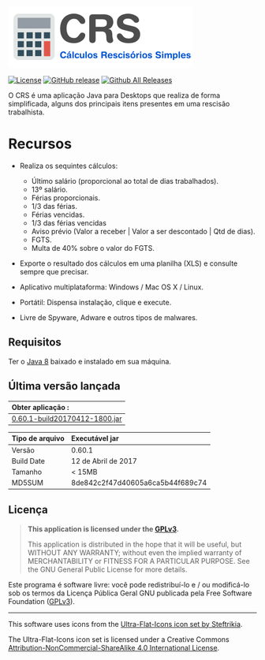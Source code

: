 ![CRS](src/br/edu/tglima/resource/imgs/CRS-LogoHeader.png)

[![License](https://img.shields.io/github/license/tglima/CRS.svg)](LICENSE)
[![GitHub release](https://img.shields.io/github/release/tglima/CRS.svg)](https://github.com/tglima/CRS/releases/download/v0.60.1/0.60.1-build20170412-1800.jar)
[![Github All Releases](https://img.shields.io/github/downloads/tglima/CRS/total.svg)](https://github.com/tglima/CRS/releases/)

O CRS é uma aplicação Java para Desktops que realiza de forma simplificada, alguns dos principais itens presentes em uma rescisão trabalhista.

# Recursos
* Realiza os sequintes cálculos:
  * Último salário (proporcional ao total de dias trabalhados).
  * 13º salário.
  * Férias proporcionais.
  * 1/3 das férias.
  * Férias vencidas.
  * 1/3 das férias vencidas
  * Aviso prévio (Valor a receber | Valor a ser descontado | Qtd de dias).
  * FGTS.
  * Multa de 40% sobre o valor do FGTS.

* Exporte o resultado dos cálculos em uma planilha (XLS) e consulte sempre que precisar.
* Aplicativo multiplataforma: Windows / Mac OS X / Linux.
* Portátil: Dispensa instalação, clique e execute.
* Livre de Spyware, Adware e outros tipos de malwares.

## Requisitos
Ter o [Java 8](https://www.java.com/en/download/) baixado e instalado em sua máquina.



## Última versão lançada

| Obter aplicação :                                |  
|:-------------------------------------------------|
| [0.60.1-build20170412-1800.jar](releases/download/v0.60.1/0.60.1-build20170412-1800.jar)                                       |


| Tipo de arquivo    | Executável jar                    |
|:-------------------|:----------------------------------|
| Versão             | 0.60.1                            |
| Build Date         | 12 de Abril de 2017               |  
| Tamanho            | < 15MB                            |
| MD5SUM             | 8de842c2f47d40605a6ca5b44f689c74  |





## Licença

>**This application is licensed under the [GPLv3](http://www.gnu.org/licenses/gpl-3.0.html).** <p>
This application is distributed in the hope that it will be useful, but WITHOUT ANY WARRANTY; without even the implied warranty of MERCHANTABILITY or FITNESS FOR A PARTICULAR PURPOSE. See the GNU General Public License for more details.

Este programa é software livre: você pode redistribuí-lo e / ou modificá-lo sob os termos da Licença Pública Geral GNU publicada pela Free Software Foundation ([GPLv3](http://www.gnu.org/licenses/gpl-3.0.html)).

-----

This software uses icons from the [Ultra-Flat-Icons icon set by Steftrikia](steftrikia@gmail.com).

The Ultra-Flat-Icons icon set is licensed under a Creative Commons [Attribution-NonCommercial-ShareAlike 4.0 International License](https://creativecommons.org/licenses/by-nc-sa/4.0).
